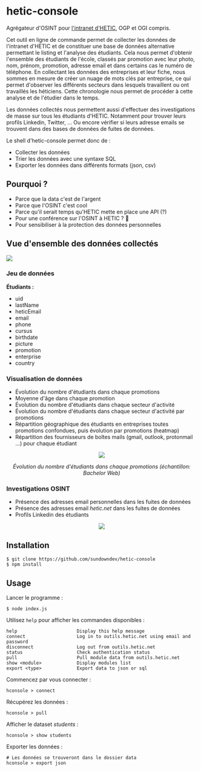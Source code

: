 # hetic-console

Agrégateur d'OSINT pour [l'intranet d'HETIC](https://outils.hetic.net/), OGP et OGI compris.

Cet outil en ligne de commande permet de collecter les données de l'intranet d'HETIC et de constituer une base de données alternative permettant le listing et l'analyse des étudiants. Cela nous permet d'obtenir l'ensemble des étudiants de l'école, classés par promotion avec leur photo, nom, prénom, promotion, adresse email et dans certains cas le numéro de téléphone. En collectant les données des entreprises et leur fiche, nous sommes en mesure de créer un nuage de mots clés par entreprise, ce qui permet d'observer les différents secteurs dans lesquels travaillent ou ont travaillés les héticiens. Cette chronologie nous permet de procéder à cette analyse et de l'étudier dans le temps.

Les données collectés nous permettent aussi d'effectuer des investigations de masse sur tous les étudiants d'HETIC. Notamment pour trouver leurs profils Linkedin, Twitter, ... Ou encore vérifier si leurs adresse emails se trouvent dans des bases de données de fuites de données.

Le shell d'hetic-console permet donc de :

- Collecter les données
- Trier les données avec une syntaxe SQL
- Exporter les données dans différents formats (json, csv)

## Pourquoi ?

- Parce que la data c'est de l'argent
- Parce que l'OSINT c'est cool
- Parce qu'il serait temps qu'HETIC mette en place une API (?)
- Pour une conférence sur l'OSINT à HETIC ? :eyes:
- Pour sensibiliser à la protection des données personnelles

## Vue d'ensemble des données collectés

![](https://i.imgur.com/1Wj5Wco.png)

### Jeu de données

**Étudiants :**

- uid
- lastName
- heticEmail
- email
- phone
- cursus
- birthdate
- picture
- promotion
- enterprise
- country

### Visualisation de données

- Évolution du nombre d'étudiants dans chaque promotions
- Moyenne d'âge dans chaque promotion
- Évolution du nombre d'étudiants dans chaque secteur d'activité
- Évolution du nombre d'étudiants dans chaque secteur d'activité par promotions
- Répartition géographique des étudiants en entreprises toutes promotions confondues, puis évolution par promotions (heatmap)
- Répartition des fournisseurs de boîtes mails (gmail, outlook, protonmail ...) pour chaque étudiant

<div align="center">
    <img src="https://i.imgur.com/qBP4uH7.png" />
    <p><i>Évolution du nombre d'étudiants dans chaque promotions (échantillon: Bachelor Web)</i></p>
</div>

### Investigations OSINT

- Présence des adresses email personnelles dans les fuites de données
- Présence des adresses email *hetic.net* dans les fuites de données
- Profils Linkedin des étudiants

<div align="center">
    <img src="https://i.imgur.com/KcTproT.png" />
</div>

## Installation

```
$ git clone https://github.com/sundowndev/hetic-console
$ npm install
```

## Usage

Lancer le programme :

```
$ node index.js
```

Utilisez `help` pour afficher les commandes disponibles :

```
help                      Display this help message
connect                   Log in to outils.hetic.net using email and password
disconnect                Log out from outils.hetic.net
status                    Check authentication status
pull                      Pull module data from outils.hetic.net
show <module>             Display modules list
export <type>             Export data to json or sql
```

Commencez par vous connecter :

```
hconsole > connect
```

Récupérez les données :

```
hconsole > pull
```

Afficher le dataset *students* :

```
hconsole > show students
```

Exporter les données :

```
# Les données se trouveront dans le dossier data
hconsole > export json
```